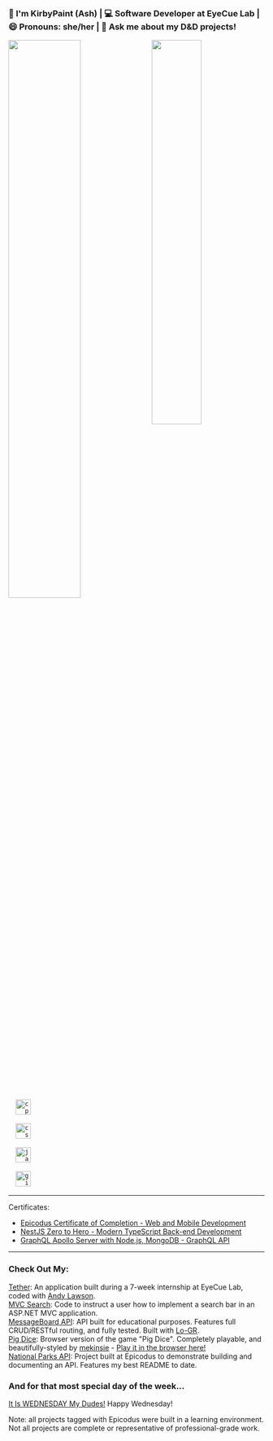 ### 👋 I'm KirbyPaint (Ash) | 💻 Software Developer at EyeCue Lab | 😄 Pronouns: she/her | 💬 Ask me about my D&D projects!

<!-- ### Currently working on:
<img src="https://cdn.discordapp.com/attachments/799876599372840964/842447775345410088/rednote.png" alt="rednote" width="30"><img src="https://media.discordapp.net/attachments/799876599372840964/842448420555063356/bluenote.png" alt="bluenote" width="30"><img src="https://cdn.discordapp.com/attachments/799876599372840964/842447775345410088/rednote.png" alt="rednote" width="30"><img src="https://media.discordapp.net/attachments/799876599372840964/842448420555063356/bluenote.png" alt="bluenote" width="30"><img src="https://cdn.discordapp.com/attachments/799876599372840964/842447775345410088/rednote.png" alt="rednote" width="30"><img src="https://media.discordapp.net/attachments/799876599372840964/842448420555063356/bluenote.png" alt="bluenote" width="30"><img src="https://cdn.discordapp.com/attachments/799876599372840964/842447775345410088/rednote.png" alt="rednote" width="30"><img src="https://media.discordapp.net/attachments/799876599372840964/842448420555063356/bluenote.png" alt="bluenote" width="30">  
<a href="https://github.com/KirbyPaint/beat-maker">Beat Maker</a>: A web-based application that allows the user to generate their own custom Beat Saber maps.  
Built as my independent capstone project at Epicodus. -->

<!-- <hr> -->

<div>
  <img style="display:inline-block" src="https://github-readme-stats.vercel.app/api//?username=KirbyPaint&show_icons=true&count_private=true&theme=radical" width="53%" /><img style="display:inline-block; float:right" src="https://github-readme-stats.vercel.app/api/top-langs/?username=KirbyPaint&layout=compact&theme=radical" width="44%"/>
</div>

<div img style="center">
<code>
  <img src="https://raw.githubusercontent.com/jmnote/z-icons/master/svg/cpp.svg" alt="cplusplus" width="30" />
</code>

<code>
  <img src="https://raw.githubusercontent.com/jmnote/z-icons/master/svg/csharp.svg" alt="csharp" width="30" />
</code>

<code>
  <img src="https://raw.githubusercontent.com/jmnote/z-icons/master/svg/javascript.svg" alt="javascript" width="30" />
</code>

<code>
  <img src="https://raw.githubusercontent.com/jmnote/z-icons/master/svg/git.svg" alt="git" width="30" />
</code>
</div>

<hr>
Certificates:
<ul>
  <li><a href="https://www.epicodus.com/">Epicodus Certificate of Completion - Web and Mobile Development</a></li>  
  <li><a href="https://www.udemy.com/certificate/UC-8724cd6f-690c-4a7e-ab24-1971b5de97a9/">NestJS Zero to Hero - Modern TypeScript Back-end Development</a></li>  
  <li><a href="https://www.udemy.com/certificate/UC-31a94257-fe7c-414e-b05c-4966db06c816/">GraphQL Apollo Server with Node.js, MongoDB - GraphQL API</a></li>  
</ul>
<hr>

### Check Out My: 
<a href="https://tether-internship-client.herokuapp.com/login">Tether</a>: An application built during a 7-week internship at EyeCue Lab, coded with <a href="https://github.com/andyL89/andyL89">Andy Lawson</a>.  
<a href="https://github.com/KirbyPaint/ToDoList_Search">MVC Search</a>: Code to instruct a user how to implement a search bar in an ASP.NET MVC application.  
<a href="https://github.com/KirbyPaint/MessageBoard.Solution">MessageBoard API</a>: API built for educational purposes. Features full CRUD/RESTful routing, and fully tested. Built with <a href="https://github.com/Lo-GR">Lo-GR</a>.  
<a href="https://github.com/KirbyPaint/EC-W4-pig-dice">Pig Dice</a>: Browser version of the game "Pig Dice". Completely playable, and beautifully-styled by <a href="https://github.com/mekinsie">mekinsie</a> - <a href="https://mekinsie.github.io/pig-dice/">Play it in the browser here!</a>  
<a href="https://github.com/KirbyPaint/NationalParksAPI.Solution">National Parks API</a>: Project built at Epicodus to demonstrate building and documenting an API. Features my best README to date.  

### And for that most special day of the week...
<a href="https://kirbypaint.github.io/wednesday/">It Is WEDNESDAY My Dudes!</a> Happy Wednesday!  
 
Note: all projects tagged with Epicodus were built in a learning environment. Not all projects are complete or representative of professional-grade work.

<!--
**KirbyPaint/KirbyPaint** is a ✨ _special_ ✨ repository because its `README.md` (this file) appears on your GitHub profile.

Here are some ideas to get you started:

- 🔭 I’m currently working on ...
- 🌱 I’m currently learning ...
- 👯 I’m looking to collaborate on ...
- 🤔 I’m looking for help with ...
- 💬 Ask me about ...
- 📫 How to reach me: ...
- 😄 Pronouns: ...
- ⚡ Fun fact: ...
-->
